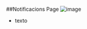 ##Notificacions Page
![image](https://github.com/SENAI-Teresina/Eluangomes/assets/142900177/bb517798-4f9b-40a5-a134-e0a442f71bbe)
- texto
